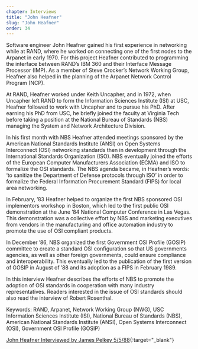 ```yaml
---
chapter: Interviews
title: "John Heafner"
slug: "John Heafner"
order: 34
---
```


Software engineer John Heafner gained his first experience in networking while at RAND, where he worked on connecting one of the first nodes to the Arpanet in early 1970. For this project Heafner contributed to programming the interface between RAND’s IBM 360 and their Interface Message Processor (IMP). As a member of Steve Crocker’s Network Working Group, Heafner also helped in the planning of the Arpanet Network Control Program (NCP).

At RAND, Heafner worked under Keith Uncapher, and in 1972, when Uncapher left RAND to form the Information Sciences Institute (ISI) at USC, Heafner followed to work with Uncapher and to pursue his PhD. After earning his PhD from USC, he briefly joined the faculty at Virginia Tech before taking a position at the National Bureau of Standards (NBS) managing the System and Network Architecture Division.

In his first month with NBS Heafner attended meetings sponsored by the American National Standards Institute (ANSI) on Open Systems Interconnect (OSI) networking standards then in development through the International Standards Organization (ISO). NBS eventually joined the efforts of the European Computer Manufacturers Association (ECMA) and ISO to formalize the OSI standards. The NBS agenda became, in Heafner’s words: ‘to sanitize the Department of Defense protocols through ISO’ in order to formalize the Federal Information Procurement Standard (FIPS) for local area networking.

In February, ’83 Heafner helped to organize the first NBS sponsored OSI implementors workshop in Boston, which led to the first public OSI demonstration at the June ’84 National Computer Conference in Las Vegas. This demonstration was a collective effort by NBS and marketing executives from vendors in the manufacturing and office automation industry to promote the use of OSI compliant products.

In December ’86, NBS organized the first Government OSI Profile (GOSIP) committee to create a standard OSI configuration so that US governments agencies, as well as other foreign governments, could ensure compliance and interoperability. This eventually led to the publication of the first version of GOSIP in August of ’88 and its adoption as a FIPS in February 1989.

In this interview Heafner describes the efforts of NBS to promote the adoption of OSI standards in cooperation with many industry representatives. Readers interested in the issue of OSI standards should also read the interview of Robert Rosenthal.

Keywords: RAND, Arpanet, Network Working Group (NWG), USC Information Sciences Institute (ISI), National Bureau of Standards (NBS), American National Standards Institute (ANSI), Open Systems Interconnect (OSI), Government OSI Profile (GOSIP)

[John Heafner Interviewed by James Pelkey 5/5/88](https://archive.computerhistory.org/resources/access/text/2020/04/102792040-05-01-acc.pdf){:target="_blank"}
